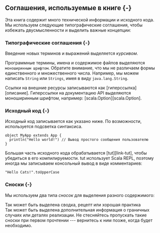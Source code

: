 ## Соглашения, используемые в книге {-}

Эта книга содержит много технической информации и исходного кода.
Мы используем следующие типографические соглашения, 
чтобы избежать двусмысленности и выделить важные концепции:

### Типографические соглашения {-}

Введение новых терминов и выражений выделяется *курсивом*. 

Программные термины, имена и содержимое файлов выделяются `моноширинным шрифтом`.
Обратите внимание, что мы не различаем формы единственного и множественного числа. 
Например, мы можем написать `String` или `Strings`, имея в виду `java.lang.String`.

Ссылки на внешние ресурсы записываются как [гиперссылка][описание].
Гиперссылки на документацию API выделяются моноширинным шрифтом, например: [scala.Option][scala.Option].

### Исходный код {-}

Исходный код записывается как указано ниже. По возможности, используется подсветка синтаксиса. 

```tut:book:silent
object MyApp extends App {
  println("Hello world!") // Вывод простого сообщения пользователю
}
```

Большая часть исходного кода обрабатывается [tut][link-tut], чтобы убедиться в его компилируемости.
tut использует Scala REPL, поэтому иногда мы записываем консольный вывод в виде комментариев:

```tut:book
"Hello Cats!".toUpperCase
```

### Сноски {-}

Мы используем два типа *сносок* для выделения разного содержимого:

<div class="callout callout-info">
Так может быть выделена сводка, рецепт или хорошая практика
</div>

<div class="callout callout-warning">
Так может быть выделена дополнительная информация о граничных случаях или деталях реализации. 
Не стесняйтесь пропускать такие сноски при первом прочтении --- вернитесь к ним позже, когда будет необходимо.
</div>
